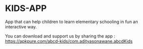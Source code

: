 # **KIDS-APP**
App that can help children to learn elementary schooling in fun an interactive way.

You can download and support us by sharing the app : https://apkpure.com/abcd-kids/com.adityasonawane.abcdKids

